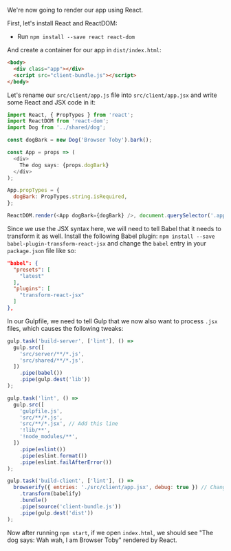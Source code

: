 We're now going to render our app using React.

First, let's install React and ReactDOM:

- Run `npm install --save react react-dom`

And create a container for our app in `dist/index.html`:

```html
<body>
  <div class="app"></div>
  <script src="client-bundle.js"></script>
</body>
```

Let's rename our `src/client/app.js` file into `src/client/app.jsx` and write some React and JSX code in it:

```javascript
import React, { PropTypes } from 'react';
import ReactDOM from 'react-dom';
import Dog from '../shared/dog';

const dogBark = new Dog('Browser Toby').bark();

const App = props => (
  <div>
    The dog says: {props.dogBark}
  </div>
);

App.propTypes = {
  dogBark: PropTypes.string.isRequired,
};

ReactDOM.render(<App dogBark={dogBark} />, document.querySelector('.app'));
```

Since we use the JSX syntax here, we will need to tell Babel that it needs to transform it as well.
Install the following Babel plugin:
`npm install --save babel-plugin-transform-react-jsx` and change the `babel` entry in your `package.json` file like so:

```json
"babel": {
  "presets": [
    "latest"
  ],
  "plugins": [
    "transform-react-jsx"
  ]
},
```

In our Gulpfile, we need to tell Gulp that we now also want to process `.jsx` files, which causes the following tweaks:
```javascript
gulp.task('build-server', ['lint'], () =>
  gulp.src([
    'src/server/**/*.js',
    'src/shared/**/*.js',
  ])
    .pipe(babel())
    .pipe(gulp.dest('lib'))
);

gulp.task('lint', () =>
  gulp.src([
    'gulpfile.js',
    'src/**/*.js',
    'src/**/*.jsx', // Add this line
    '!lib/**',
    '!node_modules/**',
  ])
    .pipe(eslint())
    .pipe(eslint.format())
    .pipe(eslint.failAfterError())
);

gulp.task('build-client', ['lint'], () =>
  browserify({ entries: './src/client/app.jsx', debug: true }) // Change this line
    .transform(babelify)
    .bundle()
    .pipe(source('client-bundle.js'))
    .pipe(gulp.dest('dist'))
);
```

Now after running `npm start`, if we open `index.html`, we should see "The dog says: Wah wah, I am Browser Toby" rendered by React.
